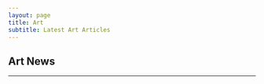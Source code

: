 ```yaml
---
layout: page
title: Art
subtitle: Latest Art Articles
---
```


<!-- publish0x art tags articles -->
<h2>Art News</h2><hr/>
<script src="https://www.publish0x.com/widget/code"></script><publish0x-posts-widget aff="4zbqpvkapr" posts-number="6" content-type="tag" content-ids="3683,452,2394,2004,5338"></publish0x-posts-widget>
